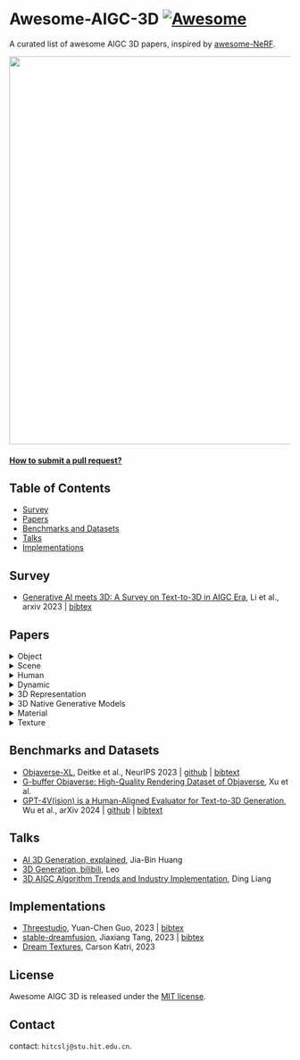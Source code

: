 # Awesome-AIGC-3D [![Awesome](https://cdn.rawgit.com/sindresorhus/awesome/d7305f38d29fed78fa85652e3a63e154dd8e8829/media/badge.svg)](https://github.com/sindresorhus/awesome)
A curated list of awesome AIGC 3D papers, inspired by [awesome-NeRF](https://github.com/awesome-NeRF/awesome-NeRF).


<img src="./asset/mvdream.gif" width="696px">
 


#### [How to submit a pull request?](https://github.com/hitcslj/Awesome-AIGC-3D/blob/main/how-to-PR.md)



## Table of Contents

- [Survey](#survey) 
- [Papers](#papers)
- [Benchmarks and Datasets](#Benchmarks-and-Datasets)
- [Talks](#talks)
- [Implementations](#implementations)

## Survey

- [Generative AI meets 3D: A Survey on Text-to-3D in AIGC Era](https://arxiv.org/abs/2305.06131), Li et al., arxiv 2023 | [bibtex](./citations/aigc3d.txt)

## Papers




<details close>
<summary>Object</summary>

<details open>
<summary>high quality</summary>

- [DreamFields: Zero-Shot Text-Guided Object Generation with Dream Fields](https://ajayj.com/dreamfields), Jain et al., CVPR 2022 | [github](https://github.com/google-research/google-research/tree/master/dreamfields) | [bibtex](./citations/dreamfields.txt)
- [DreamFusion: Text-to-3D using 2D Diffusion](https://dreamfusion3d.github.io/), Poole et al., ICLR 2023 | [github](https://github.com/ashawkey/stable-dreamfusion) | [bibtex](./citations/dreamfusion.txt)
- [Score Jacobian Chaining: Lifting Pretrained 2D Diffusion Models for 3D Generation](https://pals.ttic.edu/p/score-jacobian-chaining), Wang et al., CVPR 2023 |[github](https://github.com/lukemelas/realfusion)| [bibtex](./citations/sjc.txt)
- [RealFusion: 360° Reconstruction of Any Object from a Single Image](https://lukemelas.github.io/realfusion/), Melas-Kyriazi et al., CVPR 2023 | [github](https://github.com/lukemelas/realfusion) | [bibtex](./citations/realfusion.txt)
- [3DFuse: Let 2D Diffusion Model Know 3D-Consistency for Robust Text-to-3D Generation](https://ku-cvlab.github.io/3DFuse/), Seo et al., arxiv 2023 | [github](https://github.com/KU-CVLAB/3DFuse) | [bibtex](./citations/3dfuse.txt)
- [Dream3D: Zero-Shot Text-to-3D Synthesis Using 3D Shape Prior and Text-to-Image Diffusion Models](https://bluestyle97.github.io/dream3d/), Xu et al., CVPR 2023 | [bibtex](./citations/dream3d.txt)
- [Magic3D: High-Resolution Text-to-3D Content Creation](https://research.nvidia.com/labs/dir/magic3d/), Lin et al., CVPR 2023 | [bibtex](./citations/magic3d.txt)
- [Fantasia3D: Disentangling Geometry and Appearance for High-quality Text-to-3D Content Creation](https://fantasia3d.github.io/), Chen et al., ICCV 2023 | [github](https://github.com/Gorilla-Lab-SCUT/Fantasia3D) | [bibtex](./citations/fantasia3d.txt)
- [Make-It-3D: High-Fidelity 3D Creation from A Single Image with Diffusion Prior](https://make-it-3d.github.io/), Tang et al., ICCV 2023 | [github](https://github.com/junshutang/Make-It-3D) | [bibtex](./citations/makeit3d.txt)
- [HiFA: High-fidelity Text-to-3D with Advanced Diffusion Guidance](https://hifa-team.github.io/HiFA-site/), Zhu et al., arxiv 2023 | [github](https://github.com/HiFA-team/HiFA) | [bibtex](./citations/hifa.txt)

- [DreamCraft3D: Hierarchical 3D Generation with Bootstrapped Diffusion Prior](https://mrtornado24.github.io/DreamCraft3D/), Sun et al., arxiv 2023 | [github](https://github.com/deepseek-ai/DreamCraft3D) | [bibtex](./citations/dreamcraft3d.txt)

- [RichDreamer: A Generalizable Normal-Depth Diffusion Model for Detail Richness in Text-to-3D](https://lingtengqiu.github.io/RichDreamer/), Qiu et al., arxiv 2023 | [github](https://github.com/alibaba/RichDreamer) | [bibtex](./citations/richdreamer.txt)
- [X-Dreamer: Creating High-quality 3D Content by Bridging the Domain Gap Between Text-to-2D and Text-to-3D Generation](https://xmu-xiaoma666.github.io/Projects/X-Dreamer/), Ma et al., arxiv 2023 | [github](https://github.com/xmu-xiaoma666/X-Dreamer) | [bibtex](./citations/xdreamer.txt)
- [BiDiff: Text-to-3D Generation with Bidirectional Diffusion using both 2D and 3D priors](https://bidiff.github.io/), Ding et al., arxiv 2023 | [github](https://github.com/BiDiff/bidiff) | [bibtex](./citations/bidiff.txt)
- [UniDream: Unifying Diffusion Priors for Relightable Text-to-3D Generation](https://yg256li.github.io/UniDream/), Liu et al., arxiv 2023 | [github](https://yg256li.github.io/UniDream/) | [bibtex](./citations/unidream.txt)
- [Sherpa3D: Boosting High-Fidelity Text-to-3D Generation via Coarse 3D Prior](https://arxiv.org/abs/2312.06655), Liu et al., arxiv 2023 | [github](https://github.com/liuff19/Sherpa3D) | [bibtex](./citations/sherpa3d.txt)
- [HexaGen3D: StableDiffusion is just one step away from
Fast and Diverse Text-to-3D Generation](https://arxiv.org/abs/2401.07727), Mercier et al., arxiv 2024 | [bibtex](./citations/HexaGen3D.txt)



</details>

<details open>
<summary>SDS understanding and improve</summary>


- [ProlificDreamer: High-Fidelity and Diverse Text-to-3D Generation with Variational Score Distillation](https://ml.cs.tsinghua.edu.cn/prolificdreamer/), Wang et al., NeurIPS 2023 | [github](https://github.com/thu-ml/prolificdreamer) | [bibtex](./citations/prolificdreamer.txt)
- [NFSD: Noise Free Score Distillation](https://orenkatzir.github.io/nfsd/), Katzir et al., arxiv 2023 | [github](https://github.com/orenkatzir/nfsd) | [bibtex](./citations/nfsd.txt)
- [LucidDreamer: Towards High-Fidelity Text-to-3D Generation via Interval Score Matching](https://arxiv.org/abs/2311.11284), Liang et al., arxiv 2023 | [github](https://github.com/EnVision-Research/LucidDreamer) | [bibtex](./citations/luciddreamer-object.txt)
- [Text-to-3D with Classifier Score Distillation](https://xinyu-andy.github.io/Classifier-Score-Distillation/), Yu et al., arxiv 2023 | [github](https://github.com/CVMI-Lab/Classifier-Score-Distillation) | [bibtex](./citations/csd.txt)
- [StableDreamer: Taming Noisy Score Distillation Sampling for Text-to-3D](https://arxiv.org/abs/2312.02189), Guo et al., arxiv 2023 | [bibtex](./citations/stabledreamer.txt)
- [CAD: Photorealistic 3D Generation via Adversarial Distillation](http://raywzy.com/CAD/), Wan et al., arxiv 2023 | [github](https://github.com/raywzy/CAD) | [bibtex](./citations/CAD.txt)
- [SSD: Stable Score Distillation for High-Quality 3D Generation](https://arxiv.org/abs/2312.09305), Tang et al., arxiv 2023 | [bibtex](./citations/ssd.txt)
- [SteinDreamer: Variance Reduction for Text-to-3D Score Distillation via Stein Identity](https://vita-group.github.io/SteinDreamer/), Wang et al., arxiv 2023 | [github](https://github.com/VITA-Group/SteinDreamer) | [bibtex](./citations/steindreamer.txt)
- [Taming Mode Collapse in Score Distillation for Text-to-3D Generation](https://vita-group.github.io/3D-Mode-Collapse/), Wang et al., arxiv 2024 | [github](https://github.com/VITA-Group/3D-Mode-Collapse) | [bibtex](./citations/3d-mode-collapse.txt)
- [Score Distillation Sampling with Learned Manifold Corrective](https://arxiv.org/abs/2401.05293), Alldieck et al., arxiv 2024 | [bibtex](./citations/sdslmc.txt)

</details>


<details open>
<summary>multi-view consistent</summary>

- [Zero-1-to-3: Zero-shot One Image to 3D Object](https://zero123.cs.columbia.edu/), Liu et al., ICCV 2023 | [github](https://github.com/cvlab-columbia/zero123) | [bibtex](./citations/zero123.txt)
- [ConRad: Image Constrained Radiance Fields for 3D Generation from a Single Image](https://arxiv.org/abs/2311.05230), Purushwalkam et al., NeurIPS 2023 | [bibtex](./citations/conrad.txt)
- [One-2-3-45: Any Single Image to 3D Mesh in 45 Seconds without Per-Shape Optimization](https://one-2-3-45.github.io/), Liu et al., NeurIPS 2023 | [github](https://github.com/One-2-3-45/One-2-3-45) | [bibtex](./citations/one2345.txt)
- [Magic123: One Image to High-Quality 3D Object Generation Using Both 2D and 3D Diffusion Priors](https://guochengqian.github.io/project/magic123/), Qian et al., arxiv 2023 | [github](https://github.com/guochengqian/Magic123) | [bibtex](./citations/magic123.txt)
- [SyncDreamer: Generating Multiview-consistent Images from a Single-view Image](https://liuyuan-pal.github.io/SyncDreamer/), Liu et al., arxiv 2023 | [github](https://liuyuan-pal.github.io/SyncDreamer/) | [bibtex](./citations/syncdreamer.txt)
- [MVDream: Multi-view Diffusion for 3D Generation](https://mv-dream.github.io/), Shi et al., arxiv 2023 | [github](https://github.com/bytedance/MVDream) | [bibtex](./citations/mvdream.txt)
- [Consistent-1-to-3: Consistent Image to 3D View Synthesis via Geometry-aware Diffusion Models](https://jianglongye.com/consistent123/), Ye et al., 3DV 2024  | [bibtex](./citations/consistent123.txt)
- [Consistent123: One Image to Highly Consistent 3D Asset Using Case-Aware Diffusion Priors](https://arxiv.org/abs/2309.17261), Lin et al., arxiv 2024  | [bibtex](./citations/consistent123c.txt)
- [Zero123++: a Single Image to Consistent Multi-view Diffusion Base Model](https://arxiv.org/abs/2310.15110), Shi et al., arxiv 2023 | [github](https://github.com/SUDO-AI-3D/zero123plus) | [bibtex](./citations/zero123++.txt)
- [Wonder3D: Single Image to 3D using Cross-Domain Diffusion](https://www.xxlong.site/Wonder3D/), Long et al., arxiv 2023 | [github](https://github.com/xxlong0/Wonder3D) | [bibtex](./citations/wonder3d.txt)
- [SweetDreamer: Aligning Geometric Priors in 2D Diffusion for Consistent Text-to-3D](https://sweetdreamer3d.github.io/), Li et al., arxiv 2023 | [github](https://github.com/wyysf-98/SweetDreamer) | [bibtex](./citations/sweetdreamer.txt)
- [One-2-3-45++: Fast Single Image to 3D Objects with Consistent Multi-View Generation and 3D Diffusion](https://sudo-ai-3d.github.io/One2345plus_page/), Liu et al., arxiv 2023 | [github](https://github.com/SUDO-AI-3D/One2345plus) | [bibtex](./citations/one2345++.txt)
- [TOSS: High-quality Text-guided Novel View Synthesis from a Single Image](https://toss3d.github.io/), Shi et al., arxiv 2023 | [bibtex](./citations/toss.txt)
- [Direct2.5: Diverse Text-to-3D Generation via Multi-view 2.5D Diffusion](https://nju-3dv.github.io/projects/direct25/), Lu et al., arxiv 2023 | [bibtex](./citations/direct25.txt)
- [GeoDream:Disentangling 2D and Geometric Priors for High-Fidelity and Consistent 3D Generation](https://mabaorui.github.io/GeoDream_page/), Ma et al., arxiv 2023 | [github](https://github.com/baaivision/GeoDream/) | [bibtex](./citations/geodream.txt)
- [DreamComposer: Controllable 3D Object Generation via Multi-View Conditions](https://yhyang-myron.github.io/DreamComposer/), Yang et al., arxiv 2023 | [github](https://github.com/yhyang-myron/DreamComposer) | [bibtex](./citations/dreamcomposer.txt)
- [Cascade-Zero123: One Image to Highly Consistent 3D with Self-Prompted Nearby Views](https://cascadezero123.github.io/), Chen et al., arxiv 2023 | [github](https://github.com/AbrahamYabo/Cascade-Zero123) | [bibtex](./citations/cascadeZero123.txt)
- [Free3D: Consistent Novel View Synthesis without 3D Representation](https://chuanxiaz.com/free3d/), Zheng et al., arxiv 2023 | [github](https://github.com/lyndonzheng/Free3D) | [bibtex](./citations/free3d.txt)
- [Repaint123: Fast and High-quality One Image to 3D Generation with Progressive Controllable 2D Repainting](https://junwuzhang19.github.io/repaint123/), Zhang et al., arxiv 2023 | [github](https://github.com/junwuzhang19/repaint123) | [bibtex](./citations/repaint123.txt)
- [Splatter Image: Ultra-Fast Single-View 3D Reconstruction](https://szymanowiczs.github.io/splatter-image), Szymanowicz et al., arxiv 2023 | [github](https://github.com/szymanowiczs/splatter-image) | [bibtex](./citations/splatter-image.txt)
- [Carve3D: Improving Multi-view Reconstruction Consistency for Diffusion Models with RL Finetuning](https://desaixie.github.io/carve-3d/), Xie et al., arxiv 2023 | [bibtex](./citations/carve3d.txt)
- [HarmonyView: Harmonizing Consistency and Diversity in One-Image-to-3D](https://byeongjun-park.github.io/HarmonyView/), Woo et al., arxiv 2023 | [github](https://github.com/byeongjun-park/HarmonyView) | [bibtex](./citations/harmonyView.txt)
- [ImageDream: Image-Prompt Multi-view Diffusion for 3D Generation](https://image-dream.github.io/), Wang et al., arxiv 2023 | [github](https://github.com/bytedance/ImageDream) | [bibtex](./citations/imageDream.txt)
- [iFusion: Inverting Diffusion for Pose-Free Reconstruction from Sparse Views](https://chinhsuanwu.github.io/ifusion/), Wu et al., arxiv 2023 | [github](https://github.com/chinhsuanwu/ifusion) | [bibtex](./citations/ifusion.txt)
- [AGG: Amortized Generative 3D Gaussians for Single Image to 3D](https://arxiv.org/abs/2401.04099), Xu et al., arxiv 2024 | [bibtex](./citations/agg.txt)


</details>

<details open>
<summary>faster</summary>

- [DreamGaussian: Generative Gaussian Splatting for Efficient 3D Content Creation](https://dreamgaussian.github.io/), Tang et al., arxiv 2023 | [github](https://github.com/dreamgaussian/dreamgaussian) | [bibtex](./citations/dreamguassian.txt)
- [Gsgen: Text-to-3D using Gaussian Splatting](https://gsgen3d.github.io/), Chen et al., arxiv 2023 | [github](https://github.com/gsgen3d/gsgen) | [bibtex](./citations/gsgen.txt)
- [LRM: Large Reconstruction Model for Single Image to 3D](https://yiconghong.me/LRM/), Hong et al., arxiv 2023 | [bibtex](./citations/lrm.txt)
- [Instant3D: Fast Text-to-3D with Sparse-View Generation and Large Reconstruction Model](https://jiahao.ai/instant3d/), Li et al., arxiv 2023 | [bibtex](./citations/instant3d.txt) 
- [DMV3D:Denoising Multi-View Diffusion using 3D Large Reconstruction Model](https://justimyhxu.github.io/projects/dmv3d/), Xu et al., arxiv 2023 | [bibtex](./citations/dmv3d.txt) 
- [Instant3D : Instant Text-to-3D Generation](https://ming1993li.github.io/Instant3DProj/), Li et al., arxiv 2023 | [bibtex](./citations/instant3d_.txt) 
- [HyperFields:Towards Zero-Shot Generation of NeRFs from Text](https://threedle.github.io/hyperfields/), Babu et al., arxiv 2023 | [github](https://github.com/threedle/hyperfields) | [bibtex](./citations/hyperfields.txt)
- [GaussianDreamer: Fast Generation from Text to 3D Gaussians by Bridging 2D and 3D Diffusion Models](https://taoranyi.com/gaussiandreamer/), Yi et al., arxiv 2023 | [github](https://github.com/hustvl/GaussianDreamer) | [bibtex](./citations/gaussianDreamer.txt)
- [CG3D: Compositional Generation for Text-to-3D via Gaussian Splatting](https://asvilesov.github.io/CG3D/), Vilesov et al., arxiv 2023 | [bibtex](./citations/gc3d.txt)
- [ZeroRF: Fast Sparse View 360° Reconstruction with Zero Pretraining](https://sarahweiii.github.io/zerorf/), Shi et al., arxiv 2023 | [github](https://github.com/eliphatfs/zerorf)  | [bibtex](./citations/zeroRF.txt) 

</details>



<details open>
<summary>editing</summary>

- [DreamBooth3D: Subject-Driven Text-to-3D Generation](https://dreambooth3d.github.io/), Raj et al., ICCV 2023 | [bibtex](./citations/dreambooth3d.txt)
- [TECA: Text-Guided Generation and Editing of Compositional 3D Avatars](https://yfeng95.github.io/teca/), Zhang et al., arxiv 2023 |  [github](https://github.com/HaoZhang990127/TECA) | [bibtex](./citations/teca.txt)
- [Control4D: Dynamic Portrait Editing by Learning 4D GAN from 2D Diffusion-based Editor](https://control4darxiv.github.io/), Shao et al., arxiv 2023 | [bibtex](./citations/control4d.txt)
- [Progressive3D: Progressively Local Editing for Text-to-3D Content Creation with Complex Semantic Prompts](https://cxh0519.github.io/projects/Progressive3D/), Cheng et al., arxiv 2023 |  [github](https://github.com/cxh0519/Progressive3D) | [bibtex](./citations/progressive3d.txt)
- [GaussianEditor: Swift and Controllable 3D Editing with Gaussian Splatting](https://buaacyw.github.io/gaussian-editor/), Chen et al., arxiv 2023 |  [github](https://github.com/buaacyw/GaussianEditor) | [bibtex](./citations/gaussianeditor.txt)
- [GaussianEditor: Editing 3D Gaussians Delicately with Text Instructions](https://gaussianeditor.github.io/), Fang et al., arxiv 2023 | [bibtex](./citations/gaussianEditor2.txt)
- [Gaussian Grouping: Segment and Edit Anything in 3D Scenes](https://arxiv.org/abs/2312.00732), Ye et al., arxiv 2023 |  [github](https://github.com/lkeab/gaussian-grouping) | [bibtex](./citations/gaussian-group.txt)
- [AGAP:Learning Naturally Aggregated Appearance for Efficient 3D Editing](https://felixcheng97.github.io/AGAP/), Cheng et al., arxiv 2023 |  [github](https://github.com/WU-CVGL/MVControl) | [bibtex](./citations/mvcontrol.txt)
- [SIGNeRF: Scene Integrated Generation for Neural Radiance Fields](https://signerf.jdihlmann.com/), Dihlmann et al., arxiv 2023 |  [github](https://github.com/cgtuebingen/SIGNeRF) | [bibtex](./citations/sigNerf.txt)

</details>

<details open>
<summary>conditional control</summary>

- [Control3D: Towards Controllable Text-to-3D Generation](https://arxiv.org/abs/2311.05461), Chen et al., ACM Multimedia 2023 | [bibtex](./citations/control3d.txt)
- [IPDreamer: Appearance-Controllable 3D Object Generation with Image Prompts](https://arxiv.org/abs/2310.05375), Zeng et al., arxiv 2023 | [bibtex](./citations/ipdreamer.txt)
- [ControlDreamer: Stylized 3D Generation with Multi-View ControlNet](https://controldreamer.github.io/), Oh et al., arxiv 2023 |  [github](https://github.com/oyt9306/ControlDreamer) | [bibtex](./citations/controldreamer.txt)
- [DreamControl: Control-Based Text-to-3D Generation with 3D Self-Prior](https://arxiv.org/abs/2312.06439), Huang et al., arxiv 2023 |  [github](https://github.com/tyhuang0428/DreamControl) | [bibtex](./citations/dreamcontrol.txt)
- [MVControl: Adding Conditional Control to Multi-view Diffusion for Controllable Text-to-3D Generation](https://lizhiqi49.github.io/MVControl/), Li et al., arxiv 2023 |  [github](https://github.com/tyhuang0428/DreamControl) | [bibtex](./citations/dreamcontrol.txt)

</details>

</details>





<details close>
<summary>Scene</summary>

- [Text2Light: Zero-Shot Text-Driven HDR Panorama Generation](https://frozenburning.github.io/projects/text2light/), Chen et al., TOG 2022 | [github](https://github.com/FrozenBurning/Text2Light) | [bibtext](./citations/text2light.txt) 
- [SceneScape: Text-Driven Consistent Scene Generation](https://scenescape.github.io/), Fridman et al., arxiv 2023 | [github](https://github.com/RafailFridman/SceneScape) | [bibtext](./citations/scenescape.txt) 
- [Text2Room: Extracting Textured 3D Meshes from 2D Text-to-Image Models](https://lukashoel.github.io/text-to-room/), Höllein et al., ICCV 2023 | [github](https://github.com/lukasHoel/text2room) | [bibtext](./citations/text2room.txt) 
- [Text2NeRF: Text-Driven 3D Scene Generation with Neural Radiance Fields](https://eckertzhang.github.io/Text2NeRF.github.io/), Zhang et al., arxiv 2023 | [github](https://github.com/eckertzhang/Text2NeRF) | [bibtext](./citations/text2nerf.txt) 
- [Ctrl-Room: Controllable Text-to-3D Room Meshes Generation with Layout Constraints](https://fangchuan.github.io/ctrl-room.github.io/), Fang et al., arxiv 2023 | [github](https://github.com/fangchuan/Ctrl-Room) | [bibtext](./citations/ctrlroom.txt) 
- [ZeroNVS: Zero-Shot 360-Degree View Synthesis from a Single Real Image](https://kylesargent.github.io/zeronvs/), Sargent et al., arxiv 2023 | [github](https://github.com/kylesargent/zeronvs) | [bibtext](./citations/zeroNVS.txt) 
- [LucidDreamer: Domain-free Generation of 3D Gaussian Splatting Scenes](https://luciddreamer-cvlab.github.io/), Chuang et al., arxiv 2023 | [github](https://github.com/luciddreamer-cvlab/LucidDreamer)  | [bibtext](./citations/luciddreamer-scene.txt)
- [Pyramid Diffusion for Fine 3D Large Scene Generation](https://yuheng.ink/project-page/pyramid-discrete-diffusion/), Liu et al., arxiv 2023 | [github](https://yuheng.ink/project-page/pyramid-discrete-diffusion/) | [bibtext](./citations/pyramid.txt) 
- [GraphDreamer: Compositional 3D Scene Synthesis from Scene Graphs](https://graphdreamer.github.io/), Gao et al., arxiv 2023 | [github](https://github.com/GGGHSL/GraphDreamer) | [bibtext](./citations/graphdreamer.txt)
- [RoomDesigner: Encoding Anchor-latents for Style-consistent and Shape-compatible Indoor Scene Generation](https://arxiv.org/abs/2310.10027), Zhao et al., 3DV 2024 | [github](https://github.com/zhao-yiqun/RoomDesigner) | [bibtext](./citations/roomdesigner.txt)
- [ControlRoom3D:Room Generation using Semantic Proxy Rooms](https://jonasschult.github.io/ControlRoom3D/), Schult et al., arxiv 2023 | [bibtext](./citations/controlroom3d.txt)
- [AnyHome: Open-Vocabulary Generation of Structured and Textured 3D Homes](https://arxiv.org/abs/2312.06644), Wen et al., arxiv 2023 | [bibtext](./citations/anyhome.txt)
- [Inpaint3D: 3D Scene Content Generation using 2D Inpainting Diffusion](https://inpaint3d.github.io/), Prabhu et al., arxiv 2023 | [bibtext](./citations/inpaint3d.txt)
- [SceneWiz3D: Towards Text-guided 3D Scene Composition](https://zqh0253.github.io/SceneWiz3D/), Zhang et al., arxiv 2023 | [github](https://github.com/zqh0253/SceneWiz3D) | [bibtext](./citations/scenewiz3d.txt)
- [Text2Immersion: Generative Immersive Scene with 3D Gaussians](https://arxiv.org/abs/2312.09242), Ouyang et al., arxiv 2023 | [bibtext](./citations/text2immersion.txt)
- [ShowRoom3D: Text to High-Quality 3D Room Generation Using 3D Priors](https://showroom3d.github.io/), Mao et al., arxiv 2023 | [github](https://github.com/showlab/ShowRoom3D) | [bibtext](./citations/showRoom3d.txt)
- [FMGS: Foundation Model Embedded 3D Gaussian Splatting for Holistic 3D Scene Understanding](https://arxiv.org/abs/2401.01970), Zuo et al., arxiv 2024 | [bibtext](./citations/fmgs.txt)


<details close>
<summary>Procedural 3D Modeling</summary>

- [ProcTHOR: Large-Scale Embodied AI Using Procedural Generation](https://procthor.allenai.org/), Deitke et al., NeurIPS 2022 |  [github](https://github.com/allenai/procthor) | [bibtex](./citations/procthor.txt)
- [3D-GPT: Procedural 3D Modeling with Large Language Models](https://arxiv.org/abs/2310.12945), Sun et al., arxiv 2023 |  [github](https://github.com/Chuny1/3DGPT) | [bibtex](./citations/3dgpt.txt)

</details>

</details>

<details close>
<summary>Human</summary>

- [Rodin: A Generative Model for Sculpting 3D Digital Avatars Using Diffusion](https://arxiv.org/abs/2212.06135), Wang et al., CVPR 2023 | [bibtex](./citations/rodin.txt)
- [HumanNorm: Learning Normal Diffusion Model for High-quality and Realistic 3D Human Generation](https://humannorm.github.io/), Huang et al., arxiv 2023 |  [github](https://github.com/xhuangcv/humannorm) | [bibtex](./citations/humannorm.txt)
- [HeadArtist: Text-conditioned 3D Head Generation with Self Score Distillation](https://kumapowerliu.github.io/HeadArtist/), Liu et al., arxiv 2023 | [bibtex](./citations/headArtist.txt)
- [3DGS-Avatar: Animatable Avatars via Deformable 3D Gaussian Splatting](https://arxiv.org/abs/2312.09228), Qian et al., arxiv 2023 |  [github](https://github.com/mikeqzy/3dgs-avatar-release) | [bibtex](./citations/3dgsAvatar.txt)

</details>


<details close>
<summary>Dynamic</summary>

- [TADA! Text to Animatable Digital Avatars](https://tada.is.tue.mpg.de/), Liao et al., 3DV 2024 | [github](https://github.com/TingtingLiao/TADA) | [bibtext](./citations/tada.txt) 
- [MAV3d: Text-To-4D Dynamic Scene Generation](https://make-a-video3d.github.io/), Singer et al., arxiv 2023 | [bibtext](./citations/mav3d.txt) 
- [Animate124: Animating One Image to 4D Dynamic Scene](https://animate124.github.io/), Zhao et al., arxiv 2023 | [github](https://github.com/HeliosZhao/Animate124) | [bibtext](./citations/animate124.txt) 
- [Consistent4D: Consistent 360° Dynamic Object Generation from Monocular Video](https://consistent4d.github.io/), Jiang et al., arxiv 2023 | [github](https://github.com/yanqinJiang/Consistent4D) | [bibtext](./citations/consistent4d.txt) 
- [4D-fy: Text-to-4D Generation Using Hybrid Score Distillation Sampling](https://sherwinbahmani.github.io/4dfy/), Bahmani et al., arxiv 2023 | [github](https://github.com/sherwinbahmani/4dfy) | [bibtext](./citations/4dfy.txt) 
- [MAS: Multi-view Ancestral Sampling for 3D motion generation using 2D diffusion](https://guytevet.github.io/mas-page/), Kapon et al., arxiv 2023 | [github](https://github.com/roykapon/MAS) | [bibtext](./citations/mas.txt) 
- [AnimatableDreamer: Text-Guided Non-rigid 3D Model Generation and Reconstruction with Canonical Score Distillation](https://web1.arxiv.org/abs/2312.03795), Wang et al., arxiv 2023 | [bibtext](./citations/animatable-dreamer.txt) 
- [Virtual Pets: Animatable Animal Generation in 3D Scenes](https://yccyenchicheng.github.io/VirtualPets/), Cheng et al., arxiv 2023 | [github](https://github.com/yccyenchicheng/VirtualPets) | [bibtext](./citations/virtual-pets.txt) 
- [Dream-in-4D: A Unified Approach for Text- and Image-guided 4D Scene Generation](https://research.nvidia.com/labs/nxp/dream-in-4d/), Zheng et al., arxiv 2023 | [bibtext](./citations/dream-in-4d.txt) 
- [Align Your Gaussians:Text-to-4D with Dynamic 3D Gaussians and Composed Diffusion Models](https://research.nvidia.com/labs/toronto-ai/AlignYourGaussians/), Ling et al., arxiv 2023 [bibtext](./citations/aligngaussian.txt) 
- [Ponymation: Learning 3D Animal Motions from Unlabeled Online Videos](https://keqiangsun.github.io/projects/ponymation/), Sun et al., arxiv 2023 | [bibtext](./citations/ponyMation.txt) 
- [4DGen: Grounded 4D Content Generation with Spatial-temporal Consistency](https://vita-group.github.io/4DGen/), Yin et al., arxiv 2023 | [github](https://github.com/VITA-Group/4DGen) | [bibtext](./citations/4dgen.txt) 
- [DreamGaussian4D: Generative 4D Gaussian Splatting](https://jiawei-ren.github.io/projects/dreamgaussian4d/), Ren et al., arxiv 2023 | [github](https://github.com/jiawei-ren/dreamgaussian4d) | [bibtext](./citations/dreamgaussian4d.txt) 



</details>



<details close>
<summary>3D Representation</summary>

- [NeRF: Representing Scenes as Neural Radiance Fields for View Synthesis](https://www.matthewtancik.com/nerf), Mildenhall et al., ECCV 2020 | [github](https://github.com/bmild/nerf) | [bibtex](./citations/nerf.txt)
- [Deep Marching Tetrahedra: a Hybrid Representation for High-Resolution 3D Shape Synthesis](https://arxiv.org/abs/2111.04276), Shen et al., arxiv 2021 | [bibtex](./citations/dmtet.txt)
- [3D Gaussian Splatting for Real-Time Radiance Field Rendering](https://repo-sam.inria.fr/fungraph/3d-gaussian-splatting/), Kerbl et al., TOG 2023 | [github](https://github.com/graphdeco-inria/gaussian-splatting) | [bibtex](./citations/3dgaussian.txt)
- [Uni3D: Exploring Unified 3D Representation at Scale](https://arxiv.org/abs/2310.06773), Zhou et al., arxiv 2023 | [github](https://github.com/baaivision/Uni3D) | [bibtex](./citations/uni3d.txt)
- [SMERF: Streamable Memory Efficient Radiance Fields for Real-Time Large-Scene](https://smerf-3d.github.io/), Duckworth et al., arxiv 2023 | [bibtex](./citations/smerf.txt)
- [Triplane Meets Gaussian Splatting:Fast and Generalizable Single-View 3D Reconstruction with Transformers](https://zouzx.github.io/TriplaneGaussian/), Zou et al., arxiv 2023 | [bibtex](./citations/tmgs.txt)
- [SC-GS: Sparse-Controlled Gaussian Splatting for Editable Dynamic Scenes](https://yihua7.github.io/SC-GS-web/), Huang et al., arxiv 2023 | [github](https://github.com/yihua7/SC-GS) | [bibtex](./citations/scgs.txt)
</details>

<details close>
<summary>3D Native Generative Models</summary>

- [GET3D: A Generative Model of High Quality 3D Textured Shapes Learned from Images](https://research.nvidia.com/labs/toronto-ai/GET3D/), Gao et al., NeurIPS  2022 |  [github](https://github.com/nv-tlabs/GET3D) | [bibtex](./citations/get3d.txt)
- [LION: Latent Point Diffusion Models for 3D Shape Generation](https://research.nvidia.com/labs/toronto-ai/LION/), Zeng et al., NeurIPS  2022 |  [github](https://github.com/nv-tlabs/LION) | [bibtex](./citations/lion.txt)
- [Diffusion-SDF: Conditional Generative Modeling of Signed Distance Functions](https://light.princeton.edu/publication/diffusion-sdf/), Chou et al., ICCV  2023 |  [github](https://github.com/princeton-computational-imaging/Diffusion-SDF) | [bibtex](./citations/diffusionsdf.txt)
- [SDFusion: Multimodal 3D Shape Completion, Reconstruction, and Generation](https://yccyenchicheng.github.io/SDFusion/), Cheng et al., CVPR  2023 |  [github](https://github.com/yccyenchicheng/SDFusion) | [bibtex](./citations/sdfusion.txt)
- [DiffRF: Rendering-guided 3D Radiance Field Diffusion](https://sirwyver.github.io/DiffRF/), Müller et al., CVPR 2023 | [bibtex](./citations/diffRF.txt)
- [Point-E: A System for Generating 3D Point Clouds from Complex Prompts](https://arxiv.org/abs/2212.08751), Nichol et al., arxiv  2022 |  [github](https://github.com/openai/point-e) | [bibtex](./citations/pointe.txt)
- [3DShape2VecSet: A 3D Shape Representation for Neural Fields and Generative Diffusion Models](https://1zb.github.io/3DShape2VecSet/), Zhang et al., TOG 2023 |  [github](https://github.com/1zb/3DShape2VecSet) | [bibtex](./citations/3dShape2VecSet.txt)
- [MeshDiffusion: Score-based Generative 3D Mesh Modeling](https://meshdiffusion.github.io/), Liu et al., ICLR 2023 |  [github](https://meshdiffusion.github.io/) | [bibtex](./citations/meshdiffusion.txt)
- [3DGen: Triplane Latent Diffusion for Textured Mesh Generation](https://arxiv.org/abs/2303.05371), Gupta et al., arxiv 2023  | [bibtex](./citations/3dgen.txt)
- [3D VADER - AutoDecoding Latent 3D Diffusion Models](https://snap-research.github.io/3DVADER/), Ntavelis et al., arxiv 2023 | [github](https://github.com/snap-research/3DVADER) | [bibtex](./citations/3dvader.txt)
- [HoloDiffusion: Training a 3D Diffusion Model using 2D Images](https://holodiffusion.github.io/), Karnewar et al., CVPR 2023 | [github](https://github.com/facebookresearch/holo_diffusion) | [bibtex](./citations/holodiffusion.txt)
- [HyperDiffusion: Generating Implicit Neural Fields with Weight-Space Diffusion](https://ziyaerkoc.com/hyperdiffusion/), Erkoç et al., ICCV 2023 | [github](https://github.com/Rgtemze/HyperDiffusion) | [bibtex](./citations/hyperdiffusion.txt)
- [Shap-E: Generating Conditional 3D Implicit Functions](https://arxiv.org/abs/2305.02463), Jun et al., arxiv 2023 | [github](https://github.com/openai/shap-e) | [bibtex](./citations/shape.txt)
- [LAS-Diffusion: Locally Attentional SDF Diffusion for Controllable 3D Shape Generation](https://zhengxinyang.github.io/projects/LAS-Diffusion.html), Zheng et al., TOG 2023 | [github](https://github.com/Zhengxinyang/LAS-Diffusion) | [bibtex](./citations/lasdiffusion.txt)
- [Michelangelo: Conditional 3D Shape Generation based on Shape-Image-Text Aligned Latent Representation](https://neuralcarver.github.io/michelangelo/), Zhao et al., arxiv 2023 | [github](https://github.com/NeuralCarver/Michelangelo) | [bibtex](./citations/michelangelo.txt)
- [ARGUS: Visualization of AI-Assisted Task Guidance in AR](https://arxiv.org/abs/2308.06246), Castelo et al., arxiv 2023 | [bibtex](./citations/argus.txt)
- [WildFusion:Learning 3D-Aware Latent Diffusion Models in View Space](https://katjaschwarz.github.io/wildfusion/), Schwarz et al., arxiv 2023 | [bibtex](./citations/wildfusion.txt)
- [MeshGPT: Generating Triangle Meshes with Decoder-Only Transformers](https://nihalsid.github.io/mesh-gpt/), Siddiqui et al., arxiv 2023 | [github](https://github.com/nihalsid/mesh-gpt) | [bibtex](./citations/meshgpt.txt)
- [SPiC·E: Structural Priors in 3D Diffusion Models using Cross-Entity Attention](https://tau-vailab.github.io/spic-e/), Sella et al., arxiv 2023 | [github](https://github.com/TAU-VAILab/spic-e) | [bibtex](./citations/spice.txt)
- [X3: Large-Scale 3D Generative Modeling using Sparse Voxel Hierarchies](https://research.nvidia.com/labs/toronto-ai/xcube/), Ren et al., arxiv 2023 | [bibtex](./citations/xcube.txt)
- [MagicPony: Learning Articulated 3D Animals in the Wild](https://3dmagicpony.github.io/), Wu et al., CVPR 2023 | [github](https://github.com/elliottwu/MagicPony) | [bibtex](./citations/magicpony.txt)
- [Learning the 3D Fauna of the Web](https://kyleleey.github.io/3DFauna/), Li et al., arxiv 2024 | [bibtex](./citations/3dfauna.txt)
- [CityDreamer: Compositional Generative Model of Unbounded 3D Cities](https://arxiv.org/abs/2309.00610), Xie et al., arxiv 2023 | [github](https://github.com/hzxie/city-dreamer) | [bibtext](./citations/cityDreamer.txt)

</details>

<details close>
<summary>Material</summary>

- [Generating Parametric BRDFs from Natural Language Descriptions](https://arxiv.org/abs/2306.15679), Memery et al., arxiv 2023  [bibtex](./citations/BRDF.txt)
- [MATLABER: Material-Aware Text-to-3D via LAtent BRDF auto-EncodeR](https://sheldontsui.github.io/projects/Matlaber), Xu et al., arxiv 2023 | [github](https://github.com/SheldonTsui/Matlaber) | [bibtex](./citations/matlaber.txt)

</details>



<details close>
<summary>Texture</summary>

- [StyleMesh: Style Transfer for Indoor 3D Scene Reconstructions](https://lukashoel.github.io/stylemesh/), Höllein et al., CVPR 2022 | [github](https://github.com/lukasHoel/stylemesh) | [bibtex](./citations/stylemesh.txt)
- [TANGO: Text-driven PhotoreAlistic aNd Robust 3D Stylization via LiGhting DecompOsition](https://cyw-3d.github.io/tango/), Chen et al., NeurIPS 2022 | [github](https://github.com/Gorilla-Lab-SCUT/tango) | [bibtex](./citations/tango.txt)
- [CLIP-Mesh: Generating textured meshes from text using pretrained image-text models](https://www.nasir.lol/clipmesh), Khalid et al., SIGGRAPH Asia 2022 | [github](https://github.com/NasirKhalid24/CLIP-Mesh) | [bibtex](./citations/clipmesh.txt)
- [Latent-NeRF for Shape-Guided Generation of 3D Shapes and Textures](https://arxiv.org/abs/2211.07600), Metzer et al., CVPR 2023 | [github](https://github.com/eladrich/latent-nerf) | [bibtex](./citations/latentNerf.txt)
- [TEXTure: Text-Guided Texturing of 3D Shapes](https://texturepaper.github.io/TEXTurePaper/), Richardson et al., SIGGRAPH 2023 | [github](https://github.com/TEXTurePaper/TEXTurePaper) | [bibtex](./citations/texture.txt)
- [Text2Tex: Text-driven Texture Synthesis via Diffusion Models](https://daveredrum.github.io/Text2Tex/), Chen et al., ICCV 2023 | [github](https://github.com/daveredrum/Text2Tex) | [bibtex](./citations/text2tex.txt)
- [TexFusion: Synthesizing 3D Textures with Text-Guided Image Diffusion Models](https://research.nvidia.com/labs/toronto-ai/texfusion/), Cao et al., ICCV 2023 | [bibtex](./citations/texfusion.txt)
- [MVDiffusion: Enabling Holistic Multi-view Image Generation with Correspondence-Aware Diffusion](https://mvdiffusion.github.io/), Tang et al., NeurIPS 2023 | [github](https://github.com/Tangshitao/MVDiffusion) | [bibtext](./citations/mvdiffusion.txt) 
- [RoomDreamer: Text-Driven 3D Indoor Scene Synthesis with Coherent Geometry and Texture](https://arxiv.org/abs/2305.11337), Song et al., ACM Multimedia 2023 | [bibtex](./citations/roomdreamer.txt)
- [3DStyle-Diffusion: Pursuing Fine-grained Text-driven 3D Stylization with 2D Diffusion Models](https://arxiv.org/abs/2311.05464), Yang et al., ACM Multimedia 2023 | [github](https://github.com/yanghb22-fdu/3DStyle-Diffusion-Official) | [bibtex](./citations/3dstylediffusion.txt)
- [ITEM3D: Illumination-Aware Directional Texture Editing for 3D Models](https://shengqiliu1.github.io/ITEM3D/), Liu et al., arxiv 2023 | [github](https://github.com/shengqiliu1/ITEM3D) | [bibtex](./citations/item3d.txt)
- [DreamSpace: Dreaming Your Room Space with Text-Driven Panoramic Texture Propagation](https://ybbbbt.com/publication/dreamspace/), Yang et al., arxiv 2023 | [github](https://github.com/ybbbbt/dreamspace) | [bibtext](./citations/dreamspace.txt) 
- [Text-Guided Texturing by Synchronized Multi-View Diffusion](https://arxiv.org/abs/2311.12891), Liu et al., arxiv 2023 | [bibtex](./citations/textsync.txt)
- [SceneTex: High-Quality Texture Synthesis for Indoor Scenes via Diffusion Priors](https://daveredrum.github.io/SceneTex/), Chen et al., arxiv 2023 | [github](https://github.com/daveredrum/SceneTex) | [bibtext](./citations/scenetex.txt) 
- [TeMO: Towards Text-Driven 3D Stylization for Multi-Object Meshes](https://arxiv.org/abs/2312.04248), Zhang et al., arxiv 2023 | [bibtex](./citations/temo.txt)
- [Single Mesh Diffusion Models with Field Latents for Texture Generation](https://arxiv.org/abs/2312.09250), Mitchel et al., arxiv 2023 | [bibtex](./citations/smd.txt)
- [Paint-it: Text-to-Texture Synthesis via Deep Convolutional Texture Map Optimization and Physically-Based Rendering](https://kim-youwang.github.io/paint-it), Youwang et al., arxiv 2023 | [github](https://github.com/postech-ami/paint-it) | [bibtext](./citations/paint-it.txt) 
- [Paint3D: Paint Anything 3D with Lighting-Less Texture Diffusion Models](https://arxiv.org/abs/2312.13913), Zeng et al., arxiv 2023 | [github](https://github.com/OpenTexture/Paint3D) | [bibtext](./citations/paint3d.txt) 

</details>




## Benchmarks and Datasets

- [Objaverse-XL](https://objaverse.allenai.org/), Deitke et al., NeurIPS 2023 | [github](https://github.com/allenai/objaverse-xl) | [bibtext](./citations/objaverse-xl.txt) 
- [G-buffer Objaverse: High-Quality Rendering Dataset of Objaverse](https://aigc3d.github.io/gobjaverse/), Xu et al.
- [GPT-4V(ision) is a Human-Aligned Evaluator for Text-to-3D Generation](https://arxiv.org/abs/2401.04092), Wu et al., arXiv 2024 | [github](https://github.com/3DTopia/GPTEval3D) | [bibtext](./citations/gpt4v.txt) 


## Talks
- [AI 3D Generation, explained](https://www.youtube.com/watch?v=EoAm1yZR-ao), Jia-Bin Huang
- [3D Generation, bilibili](https://space.bilibili.com/23460054/channel/collectiondetail?sid=1860808&ctype=0), Leo
- [3D AIGC Algorithm Trends and Industry Implementation](https://app6ca5octe2206.pc.xiaoe-tech.com/p/t_pc/course_pc_detail/video/v_65810adbe4b04c10093fdacc), Ding Liang

 

## Implementations

- [Threestudio](https://github.com/threestudio-project/threestudio), Yuan-Chen Guo, 2023 | [bibtex](./citations/threestudio.txt)
- [stable-dreamfusion](https://github.com/ashawkey/stable-dreamfusion), Jiaxiang Tang, 2023 | [bibtex](./citations/stable-dreamfusion.txt)
- [Dream Textures](https://github.com/carson-katri/dream-textures), Carson Katri, 2023 

## License 
Awesome AIGC 3D is released under the [MIT license](./LICENSE).

## Contact
contact: `hitcslj@stu.hit.edu.cn`.  

